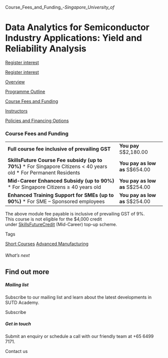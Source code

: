 Course_Fees_and_Funding_-_Singapore_University_of_



Data Analytics for Semiconductor Industry Applications: Yield and Reliability Analysis
======================================================================================

[Register interest](/admissions/academy/short-courses/short-courses-register-your-interest/?coursename=data-analytics-semiconductor-industry-applications-yield-and-reliability-analysis)

[Register interest](/admissions/academy/short-courses/short-courses-register-your-interest/?coursename=data-analytics-semiconductor-industry-applications-yield-and-reliability-analysis)

[Overview](/course/data-analytics-for-semiconductor-industry-applications-yield-and-reliability-analysis/#tabs)

[Programme Outline](/course/data-analytics-for-semiconductor-industry-applications-yield-and-reliability-analysis/programme-outline/#tabs)

[Course Fees and Funding](/course/data-analytics-for-semiconductor-industry-applications-yield-and-reliability-analysis/course-fees-and-funding/#tabs)

[Instructors](/course/data-analytics-for-semiconductor-industry-applications-yield-and-reliability-analysis/instructors/#tabs)

[Policies and Financing Options](/course/data-analytics-for-semiconductor-industry-applications-yield-and-reliability-analysis/policies-and-financing-options/#tabs)

### Course Fees and Funding

|  |  |
| --- | --- |
| **Full course fee inclusive of prevailing GST** | **You pay**  S$2,180.00 |
| **SkillsFuture Course Fee subsidy (up to 70%)**  * For Singapore Citizens < 40 years old * For Permanent Residents | **You pay as low as**  S$654.00 |
| **Mid-Career Enhanced Subsidy (up to 90%)**  * For Singapore Citizens ≥ 40 years old | **You pay as low as**  S$254.00 |
| **Enhanced Training Support for SMEs (up to 90%)**  * For SME – Sponsored employees | **You pay as low as**  S$254.00 |

The above module fee payable is inclusive of prevailing GST of 9%.  
This course is not eligible for the $4,000 credit under [SkillsFuture](http://www.skillsfuture.gov.sg/credit)[Credit](http://www.skillsfuture.gov.sg/credit) (Mid-Career) top-up scheme.

Tags

[Short Courses](/admissions/academy/courses-and-modules/?academy-type-course=780)
[Advanced Manufacturing](/admissions/academy/courses-and-modules/?discipline=841)

###### What’s next

Find out more
-------------

##### Mailing list

Subscribe to our mailing list and learn about the latest developments in SUTD Academy.

Subscribe

##### Get in touch

Submit an enquiry or schedule a call with our friendly team at +65 6499 7171.

Contact us

